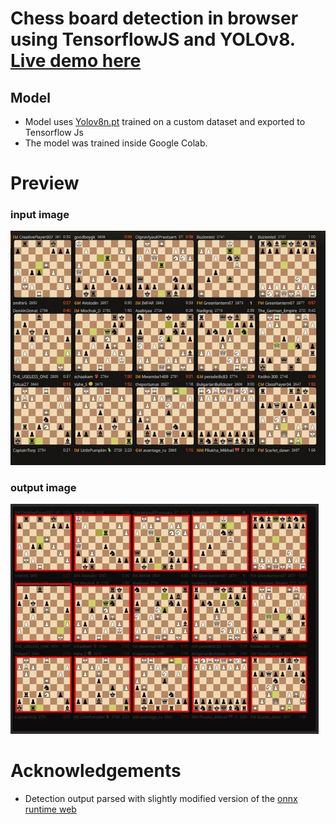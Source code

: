 # Chess board detection in browser using TensorflowJS and YOLOv8. [Live demo here](https://truekendor.github.io/chessboard-detection-in-browser/)

## Model
- Model uses [Yolov8n.pt](https://github.com/ultralytics/ultralytics) trained on a custom dataset and exported to Tensorflow Js
- The model was trained inside Google Colab.

# Preview
### input image
![preview input](https://github.com/truekendor/chessboard-detection-in-browser/blob/main/images/detection-preview-1.jpg) 

### output image
![preview output](https://github.com/truekendor/chessboard-detection-in-browser/blob/main/images/detection-preview-result-1.jpg)

# Acknowledgements
- Detection output parsed with slightly modified version of the [onnx runtime web](https://github.com/Hyuto/yolov8-onnxruntime-web)
